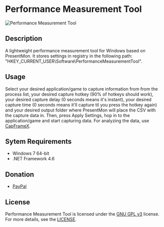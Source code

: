 # Performance Measurement Tool
![Performance Measurement Tool](https://cdn.discordapp.com/attachments/759162962325143623/797172693144830002/unknown.png)

## Description
A lightweight performance measurement tool for Windows based on PresentMon. It stores settings in registry in the following path: "HKEY_CURRENT_USER\Software\PerformanceMeasurementTool".

## Usage
Select your desired application/game to capture information from from the process list, your desired capture hotkey (90% of hotkeys should work), your desired capture delay (0 seconds means it's instant), your desired capture time (0 seconds means it'll capture til you press the hotkey again) and your desired output folder where PresentMon will place the CSV with the capture data in. Then, press Apply Settings, hop in to the application/game and start capturing data. For analyzing the data, use [CapFrameX](https://github.com/CXWorld/CapFrameX).

## Sytem Requirements
- Windows 7 64-bit
- .NET Framework 4.6

## Donation
- [PayPal](https://www.paypal.me/danskexd)

## License
Performance Measurement Tool is licensed under the [GNU GPL v3](https://www.gnu.org/licenses/gpl-3.0.en.html) license. For more details, see the [LICENSE](https://github.com/danskee/PerformanceMeasurementTool/blob/main/LICENSE).
